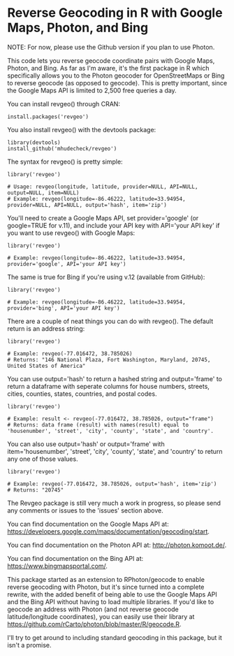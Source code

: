 # Reverse Geocoding in R with Google Maps, Photon, and Bing

NOTE: For now, please use the Github version if you plan to use Photon.

This code lets you reverse geocode coordinate pairs with Google Maps, Photon, and Bing.  As far as I'm aware, it's the first package in R which specifically allows you to the Photon geocoder for OpenStreetMaps or Bing to reverse geocode (as opposed to geocode).  This is pretty important, since the Google Maps API is limited to 2,500 free queries a day.

You can install revgeo() through CRAN:
```
install.packages('revgeo')
```
You also install revgeo() with the devtools package:
```
library(devtools)
install_github('mhudecheck/revgeo')
```
The syntax for revgeo() is pretty simple:
```
library('revgeo')

# Usage: revgeo(longitude, latitude, provider=NULL, API=NULL, output=NULL, item=NULL)
# Example: revgeo(longitude=-86.46222, latitude=33.94954, provider=NULL, API=NULL, output='hash', item='zip')
```
You'll need to create a Google Maps API, set provider='google' (or google=TRUE for v.11), and include your API key with API='your API key' if you want to use revgeo() with Google Maps:
```
library('revgeo')

# Example: revgeo(longitude=-86.46222, latitude=33.94954, provider='google', API='your API key')
```
The same is true for Bing if you're using v.12 (available from GitHub):
```
library('revgeo')

# Example: revgeo(longitude=-86.46222, latitude=33.94954, provider='bing', API='your API key')
```
There are a couple of neat things you can do with revgeo().  The default return is an address string:
```
library('revgeo')

# Example: revgeo(-77.016472, 38.785026)
# Returns: "146 National Plaza, Fort Washington, Maryland, 20745, United States of America"
```
You can use output='hash' to return a hashed string and output='frame' to return a dataframe with seperate columns for house numbers, streets, cities, counties, states, countries, and postal codes. 
```
library('revgeo')

# Example: result <- revgeo(-77.016472, 38.785026, output="frame")
# Returns: data frame (result) with names(result) equal to 'housenumber', 'street', 'city', 'county', 'state', and 'country'.
```
You can also use output='hash' or output='frame' with item='housenumber', 'street', 'city', 'county', 'state', and 'country' to return any one of those values. 
```
library('revgeo')

# Example: revgeo(-77.016472, 38.785026, output='hash', item='zip')
# Returns: "20745"
```
The Revgeo package is still very much a work in progress, so please send any comments or issues to the 'issues' section above. 

You can find documentation on the Google Maps API at: https://developers.google.com/maps/documentation/geocoding/start.

You can find documentation on the Photon API at: http://photon.komoot.de/.

You can find documentation on the Bing API at: https://www.bingmapsportal.com/.

This package started as an extension to RPhoton/geocode to enable reverse geocoding with Photon, but it's since turned into a complete rewrite, with the added benefit of being able to use the Google Maps API and the Bing API without having to load multiple libraries.  If you'd like to geocode an address with Photon (and not reverse geocode latitude/longitude coordinates), you can easily use their library at https://github.com/rCarto/photon/blob/master/R/geocode.R. 

I'll try to get around to including standard geocoding in this package, but it isn't a promise.
